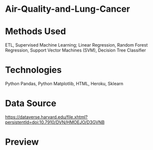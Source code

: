# Air-Quality-and-Lung-Cancer

# Methods Used
ETL, Supervised Machine Learning; Linear Regression, Random Forest Regression, Support Vector Machines (SVM), Decision Tree Classifier

# Technologies
Python Pandas, Python Matplotlib, HTML, Heroku, Sklearn

# Data Source
https://dataverse.harvard.edu/file.xhtml?persistentId=doi:10.7910/DVN/HMOEJO/D3GVNB

# Preview
